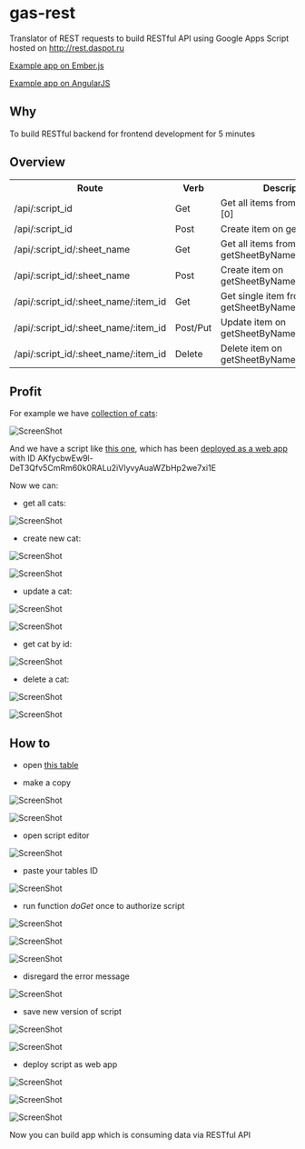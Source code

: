gas-rest
========

Translator of REST requests to build RESTful API using Google Apps Script hosted on http://rest.daspot.ru

[Example app on Ember.js](http://dab00.gweb.io/gas-rest-ember/)

[Example app on AngularJS](http://dab00.gweb.io/gas-rest-angular/)

Why
----------

To build RESTful backend for frontend development for 5 minutes

Overview
----------

<table>  
  <tr>
    <th>Route</th>
    <th>Verb</th>
    <th>Description</th>
  </tr>
  <tr>
    <td>/api/:script_id</td>
    <td>Get</td>
    <td>Get all items from getSheets()[0]</td>
  </tr>
  <tr>
    <td>/api/:script_id</td>
    <td>Post</td>
    <td>Create item on getSheets()[0]</td>
  </tr>
  <tr>
    <td>/api/:script_id/:sheet_name</td>
    <td>Get</td>
    <td>Get all items from getSheetByName(:sheet_name)</td>
  </tr>
  <tr>
    <td>/api/:script_id/:sheet_name</td>
    <td>Post</td>
    <td>Create item on getSheetByName(:sheet_name)</td>
  </tr>
  <tr>
    <td>/api/:script_id/:sheet_name/:item_id</td>
    <td>Get</td>
    <td>Get single item from getSheetByName(:sheet_name)</td>
  </tr>
  <tr>
    <td>/api/:script_id/:sheet_name/:item_id</td>
    <td>Post/Put</td>
    <td>Update item on getSheetByName(:sheet_name)</td>
  </tr>
  <tr>
    <td>/api/:script_id/:sheet_name/:item_id</td>
    <td>Delete</td>
    <td>Delete item on getSheetByName(:sheet_name)</td>
  </tr>
</table>

Profit
----------

For example we have [collection of cats](https://docs.google.com/spreadsheets/d/1rDit6RtL6ohww86sHsE8d66DjncQmKe25dqU9jz0F90/edit):

![ScreenShot](https://github.com/dab00/gas-rest/raw/master/scr/scr1.jpg) 

And we have a script like [this one](https://github.com/dab00/gas-rest/blob/master/code.gs), which has been [deployed as a web app](https://script.google.com/macros/s/AKfycbwEw9l-DeT3Qfv5CmRm60k0RALu2iVIyvyAuaWZbHp2we7xi1E/exec) with ID AKfycbwEw9l-DeT3Qfv5CmRm60k0RALu2iVIyvyAuaWZbHp2we7xi1E

Now we can:
- get all cats:

![ScreenShot](https://github.com/dab00/gas-rest/raw/master/scr/scr2.jpg)

- create new cat:

![ScreenShot](https://github.com/dab00/gas-rest/raw/master/scr/scr3.jpg)

![ScreenShot](https://github.com/dab00/gas-rest/raw/master/scr/scr4.jpg)

- update a cat:

![ScreenShot](https://github.com/dab00/gas-rest/raw/master/scr/scr5.jpg)

![ScreenShot](https://github.com/dab00/gas-rest/raw/master/scr/scr6.jpg)

- get cat by id:

![ScreenShot](https://github.com/dab00/gas-rest/raw/master/scr/scr7.jpg)

- delete a cat:

![ScreenShot](https://github.com/dab00/gas-rest/raw/master/scr/scr8.jpg)

![ScreenShot](https://github.com/dab00/gas-rest/raw/master/scr/scr9.jpg)

How to
----------

- open [this table](https://docs.google.com/spreadsheets/d/1rDit6RtL6ohww86sHsE8d66DjncQmKe25dqU9jz0F90/edit)

- make a copy

![ScreenShot](https://github.com/dab00/gas-rest/raw/master/scr/scr10.jpg)

![ScreenShot](https://github.com/dab00/gas-rest/raw/master/scr/scr11.jpg)

- open script editor

![ScreenShot](https://github.com/dab00/gas-rest/raw/master/scr/scr12.jpg)

- paste your tables ID

![ScreenShot](https://github.com/dab00/gas-rest/raw/master/scr/scr13.jpg)

- run function *doGet* once to authorize script

![ScreenShot](https://github.com/dab00/gas-rest/raw/master/scr/scr14.jpg)

![ScreenShot](https://github.com/dab00/gas-rest/raw/master/scr/scr15.jpg)

![ScreenShot](https://github.com/dab00/gas-rest/raw/master/scr/scr16.jpg)

- disregard the error message

![ScreenShot](https://github.com/dab00/gas-rest/raw/master/scr/scr17.jpg)

- save new version of script

![ScreenShot](https://github.com/dab00/gas-rest/raw/master/scr/scr18.jpg)

![ScreenShot](https://github.com/dab00/gas-rest/raw/master/scr/scr19.jpg)

- deploy script as web app

![ScreenShot](https://github.com/dab00/gas-rest/raw/master/scr/scr20.jpg)

![ScreenShot](https://github.com/dab00/gas-rest/raw/master/scr/scr21.jpg)

![ScreenShot](https://github.com/dab00/gas-rest/raw/master/scr/scr22.jpg)

Now you can build app which is consuming data via RESTful API
